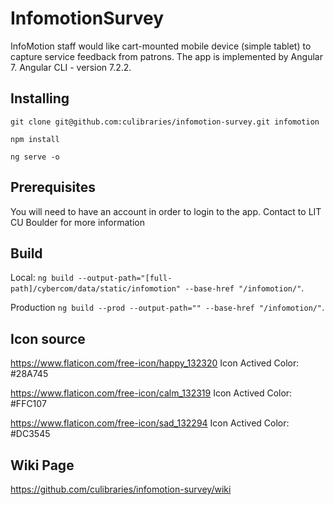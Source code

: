 # InfomotionSurvey

InfoMotion staff would like cart-mounted mobile device (simple tablet) to capture service feedback from patrons. The app is implemented by Angular 7. Angular CLI - version 7.2.2.

## Installing

```
git clone git@github.com:culibraries/infomotion-survey.git infomotion

npm install

ng serve -o
```

## Prerequisites

You will need to have an account in order to login to the app. Contact to LIT CU Boulder for more information

## Build

Local:
`ng build --output-path="[full-path]/cybercom/data/static/infomotion" --base-href "/infomotion/"`.

Production
`ng build --prod --output-path="" --base-href "/infomotion/"`.

## Icon source

https://www.flaticon.com/free-icon/happy_132320
Icon Actived Color: #28A745

https://www.flaticon.com/free-icon/calm_132319
Icon Actived Color: #FFC107

https://www.flaticon.com/free-icon/sad_132294
Icon Actived Color: #DC3545

## Wiki Page

https://github.com/culibraries/infomotion-survey/wiki
